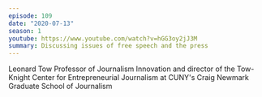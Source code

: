 ```yaml
---
episode: 109
date: "2020-07-13"
season: 1
youtube: https://www.youtube.com/watch?v=hGG3oy2jJ3M
summary: Discussing issues of free speech and the press
---
```

Leonard Tow Professor of Journalism Innovation and director of the Tow-Knight
Center for Entrepreneurial Journalism at CUNY's Craig Newmark Graduate School
of Journalism
